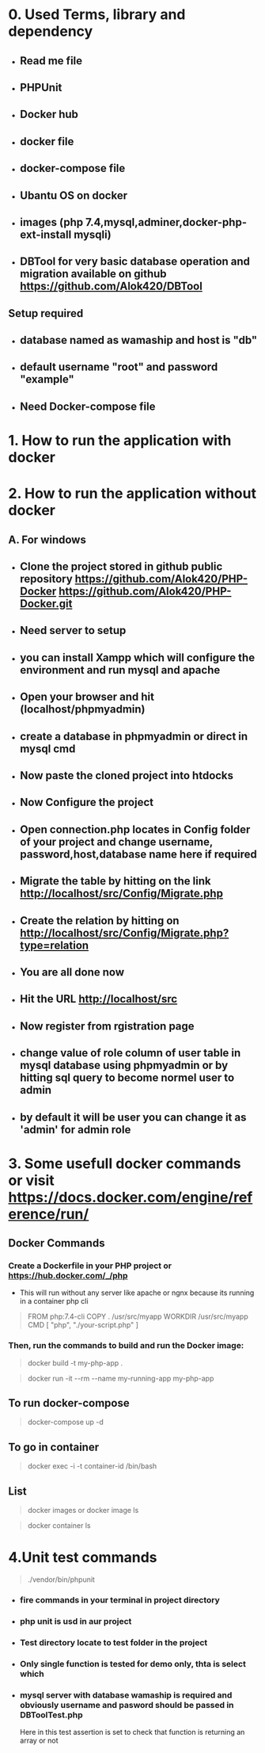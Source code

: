 # 0. Used Terms, library and dependency 
- ## Read me file
- ## PHPUnit
- ## Docker hub
- ## docker file 
- ## docker-compose file
- ## Ubantu OS on docker 
- ## images (php 7.4,mysql,adminer,docker-php-ext-install mysqli)
- ## DBTool for very basic database operation and migration available on github <https://github.com/Alok420/DBTool>
## Setup required
- ## database named as wamaship and host is "db"
- ## default username "root" and password "example"
- ## Need Docker-compose file
# 1. How to run the application with docker

# 2. How to run the application without docker 
## A. For windows
- ## Clone the project stored in github public repository <https://github.com/Alok420/PHP-Docker> <https://github.com/Alok420/PHP-Docker.git>
- ## Need server to setup 
- ## you can install Xampp which will configure the environment and run mysql and apache
- ## Open your browser and hit (localhost/phpmyadmin)
- ## create a database in phpmyadmin or direct in mysql cmd
- ## Now paste the cloned project into htdocks
- ## Now Configure the project
- ## Open connection.php locates in Config folder of your project and change username, password,host,database name here if required
- ## Migrate the table by hitting on the link <http://localhost/src/Config/Migrate.php>
- ## Create the relation by hitting on <http://localhost/src/Config/Migrate.php?type=relation>
- ## You are all done now
- ## Hit the URL <http://localhost/src>
- ## Now register from rgistration page 
- ## change value of role column of user table in mysql database using phpmyadmin or by hitting sql query to become normel user to admin
- ## by default it will be user you can change it as 'admin' for admin role
# 3. Some usefull docker commands or visit <https://docs.docker.com/engine/reference/run/>
## Docker Commands
### Create a Dockerfile in your PHP project or <https://hub.docker.com/_/php>
- This will run without any server like apache or ngnx because its running in a container php cli  

> FROM php:7.4-cli
COPY . /usr/src/myapp
WORKDIR /usr/src/myapp
CMD [ "php", "./your-script.php" ]

### Then, run the commands to build and run the Docker image:

> docker build -t my-php-app .

> docker run -it --rm --name my-running-app my-php-app

## To run docker-compose 
> docker-compose up -d
## To go in container
> docker exec -i -t container-id /bin/bash
## List
> docker images or docker image ls

> docker container ls
# 4.Unit test commands
> ./vendor/bin/phpunit
- ### fire commands in your terminal in project directory 
- ### php unit is usd in aur project
- ### Test directory locate to test folder in the project
- ### Only single function is tested  for demo only, thta is select which 
- ### mysql server with database wamaship is required and obviously username and pasword should be passed in DBToolTest.php
  Here in this test assertion is set to check that function is returning an array or not





